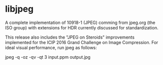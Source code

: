 libjpeg
=======

A complete implementation of 10918-1 (JPEG) comming from jpeg.org (the ISO group) with extensions for HDR currently discussed for standardization.

This release also includes the "JPEG on Steroids" improvements implemented for the ICIP 2016 Grand Challenge on Image Compression. For ideal visual performance, run jpeg as follows:

jpeg -q <quality> -oz -qv -qt 3 input.ppm output.jpg

